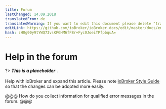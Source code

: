 ```yaml
---
title: Forum
lastChanged: 14.09.2018
translatedFrom: de
translatedWarning: If you want to edit this document please delete "translatedFrom" field, elsewise this document will be translated automatically again
editLink: https://github.com/ioBroker/ioBroker.docs/edit/master/docs/en/trouble/forum.md
hash: zH0g00y9tYWQ73vsKFGHM6fF8r+Fyc0JoeiTPfpbquA=
---
```

# Help in the forum
?> ***This is a placeholder*** .<br><br> Help with ioBroker and expand this article. Please note [ioBroker Style Guide](https://www.iobroker.net/#de/documentation/community/styleguidedoc.md) so that the changes can be adopted more easily.

@@@ How do you collect information for qualified error messages in the forum. @@@
